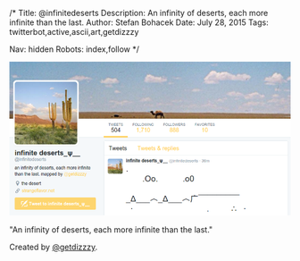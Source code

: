 /*
Title: @infinitedeserts
Description: An infinity of deserts, each more infinite than the last.
Author: Stefan Bohacek
Date: July 28, 2015
Tags: twitterbot,active,ascii,art,getdizzzy

Nav: hidden
Robots: index,follow
*/

[![](/content/bots/twitterbots/images/infinitedeserts.png)](https://twitter.com/infinitedeserts)

"An infinity of deserts, each more infinite than the last."

Created by [@getdizzzy](https://twitter.com/getdizzzy).